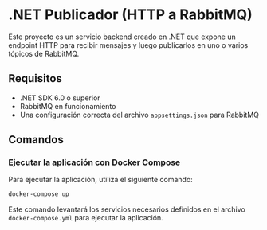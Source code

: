 
# .NET Publicador (HTTP a RabbitMQ)

Este proyecto es un servicio backend creado en .NET que expone un endpoint HTTP para recibir mensajes y luego publicarlos en uno o varios tópicos de RabbitMQ. 

## Requisitos

- .NET SDK 6.0 o superior
- RabbitMQ en funcionamiento
- Una configuración correcta del archivo `appsettings.json` para RabbitMQ

## Comandos

### Ejecutar la aplicación con Docker Compose

Para ejecutar la aplicación, utiliza el siguiente comando:

```bash
docker-compose up
```

Este comando levantará los servicios necesarios definidos en el archivo `docker-compose.yml` para ejecutar la aplicación.
